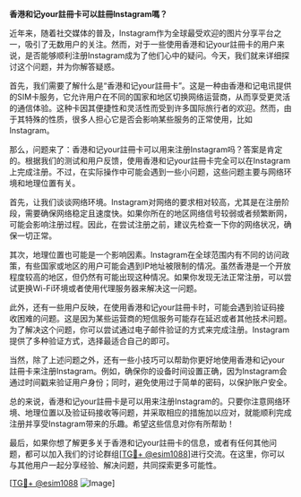 **香港和记your註冊卡可以註冊Instagram嗎？**

近年来，随着社交媒体的普及，Instagram作为全球最受欢迎的图片分享平台之一，吸引了无数用户的关注。然而，对于一些使用香港和记your註冊卡的用户来说，是否能够顺利注册Instagram成为了他们心中的疑问。今天，我们就来详细探讨这个问题，并为你解答疑惑。

首先，我们需要了解什么是“香港和记your註冊卡”。这是一种由香港和记电讯提供的SIM卡服务，它允许用户在不同的国家和地区切换网络运营商，从而享受更灵活的通信体验。这种卡因其便捷性和灵活性而受到许多国际旅行者的欢迎。然而，由于其特殊的性质，很多人担心它是否会影响某些服务的正常使用，比如Instagram。

那么，问题来了：香港和记your註冊卡可以用来注册Instagram吗？答案是肯定的。根据我们的测试和用户反馈，使用香港和记your註冊卡完全可以在Instagram上完成注册。不过，在实际操作中可能会遇到一些小问题，这些问题主要与网络环境和地理位置有关。

首先，让我们谈谈网络环境。Instagram对网络的要求相对较高，尤其是在注册阶段，需要确保网络稳定且速度快。如果你所在的地区网络信号较弱或者频繁断网，可能会影响注册过程。因此，在尝试注册之前，建议先检查一下你的网络状况，确保一切正常。

其次，地理位置也可能是一个影响因素。Instagram在全球范围内有不同的访问政策，有些国家或地区的用户可能会遇到IP地址被限制的情况。虽然香港是一个开放程度较高的地区，但仍然有可能出现这种情况。如果你发现无法正常注册，可以尝试更换Wi-Fi环境或者使用代理服务器来解决这一问题。

此外，还有一些用户反映，在使用香港和记your註冊卡时，可能会遇到验证码接收困难的问题。这是因为某些运营商的短信服务可能存在延迟或者其他技术问题。为了解决这个问题，你可以尝试通过电子邮件验证的方式来完成注册。Instagram提供了多种验证方式，选择最适合自己的即可。

当然，除了上述问题之外，还有一些小技巧可以帮助你更好地使用香港和记your註冊卡来注册Instagram。例如，确保你的设备时间设置正确，因为Instagram会通过时间戳来验证用户身份；同时，避免使用过于简单的密码，以保护账户安全。

总的来说，香港和记your註冊卡是可以用来注册Instagram的。只要你注意网络环境、地理位置以及验证码接收等问题，并采取相应的措施加以应对，就能顺利完成注册并享受Instagram带来的乐趣。希望这些信息对你有所帮助！

最后，如果你想了解更多关于香港和记your註冊卡的信息，或者有任何其他问题，都可以加入我们的讨论群组[[TG💪+ @esim1088](https://t.me/s/esim1088)]进行交流。在这里，你可以与其他用户一起分享经验、解决问题，共同探索更多可能性。

[[TG💪+ @esim1088](https://t.me/s/esim1088) ![Image](https://i.postimg.cc/4NQfJmqS/Snipaste-2025-05-13-00-14-12.png)]